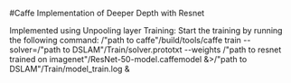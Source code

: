 #Caffe Implementation of Deeper Depth with Resnet

Implemented using Unpooling layer
Training:
  Start the training by running the following command:
    /"path to caffe"/build/tools/caffe train --solver=/"path to DSLAM"/Train/solver.prototxt --weights    /"path to resnet trained on imagenet"/ResNet-50-model.caffemodel &>/"path to DSLAM"/Train/model_train.log &


